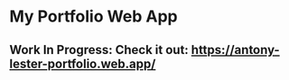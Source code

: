 #  My Portfolio Web App

## Work In Progress: Check it out: <https://antony-lester-portfolio.web.app/> 
